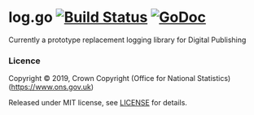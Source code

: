 log.go [![Build Status](https://travis-ci.org/ONSdigital/log.go.svg?branch=master)](https://travis-ci.org/ONSdigital/log.go) [![GoDoc](https://godoc.org/github.com/ONSdigital/log.go/log?status.svg)](https://godoc.org/github.com/ONSdigital/log.go/log)
======

Currently a prototype replacement logging library for Digital Publishing

### Licence

Copyright ©‎ 2019, Crown Copyright (Office for National Statistics) (https://www.ons.gov.uk)

Released under MIT license, see [LICENSE](LICENSE.md) for details.

